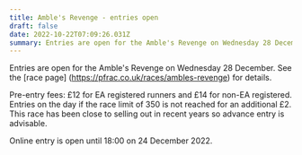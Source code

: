 ```yaml
---
title: Amble's Revenge - entries open
draft: false
date: 2022-10-22T07:09:26.031Z
summary: Entries are open for the Amble's Revenge on Wednesday 28 December.
---
```

Entries are open for the Amble's Revenge on Wednesday 28 December.  See the [race page](https://pfrac.co.uk/races/ambles-revenge) for details.


Pre-entry fees: £12 for EA registered runners and £14 for non-EA registered. Entries on the day if the race limit of 350 is not reached for an additional £2. This race has been close to selling out in recent years so advance entry is advisable.



Online entry is open until 18:00 on 24 December 2022.